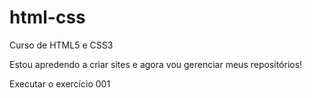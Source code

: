 # html-css
 Curso de HTML5 e CSS3

Estou apredendo a criar sites e agora vou gerenciar meus repositórios!

<a herf="https://felipemagomes.github.io/html-css/exercicios/ex001/index.html">Executar o exercício 001</a>